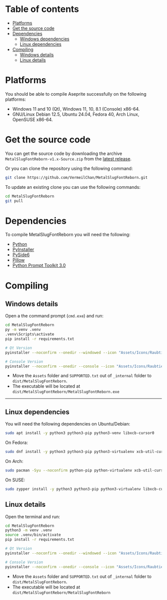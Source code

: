 # Table of contents

- [Platforms](#platforms)
- [Get the source code](#get-the-source-code)
- [Dependencies](#dependencies)
   - [Windows dependencies](#windows-dependencies)
   - [Linux dependencies](#linux-dependencies)
- [Compiling](#compiling)
   - [Windows details](#windows-details)
   - [Linux details](#linux-details)

# Platforms

You should be able to compile Aseprite successfully on the following
platforms:

- Windows 11 and 10 (Qt), Windows 11, 10, 8.1 (Console) x86-64.
- GNU/Linux Debian 12.5, Ubuntu 24.04, Fedora 40, Arch Linux, OpenSUSE x86-64.

# Get the source code

You can get the source code by downloading the archive `MetalSlugFontReborn-v1.x-Source.zip` from the [latest release](https://github.com/VermeilChan/MetalSlugFontReborn/releases/latest).

Or you can clone the repository using the following command:
```sh
git clone https://github.com/VermeilChan/MetalSlugFontReborn.git
```
To update an existing clone you can use the following commands:
```sh
cd MetalSlugFontReborn
git pull
```
# Dependencies

To compile MetalSlugFontReborn you will need the following:

- [Python](https://www.python.org/)
- [PyInstaller](https://pyinstaller.org/en/stable/)
- [PySide6](https://pypi.org/project/PySide6/)
- [Pillow](https://pillow.readthedocs.io/en/stable/)
- [Python Prompt Toolkit 3.0](https://python-prompt-toolkit.readthedocs.io/en/master/)

# Compiling

## Windows details

Open a the command prompt (`cmd.exe`) and run:

```sh
cd MetalSlugFontReborn
py -m venv .venv
.venv\Scripts\activate
pip install -r requirements.txt
```
```sh
# Qt Version
pyinstaller --noconfirm --onedir --windowed --icon "Assets/Icons/Raubtier.ico" --name "MetalSlugFontReborn" --clean --version-file "versionfile.txt" --add-data "Assets;Assets/" --add-data "Src/special_characters.py;." --add-data "Src/image_generation.py;." --add-data "Src/themes.py;." --add-data "Src/utils.py;." --add-data "Src/info.py;." --add-data "Docs/SUPPORTED.txt;."  "Src/qt-version.py"
```
```sh
# Console Version
pyinstaller --noconfirm --onedir --console --icon "Assets/Icons/Raubtier.ico" --name "MetalSlugFontReborn" --clean --version-file "versionfile.txt" --add-data "Assets;Assets/" --add-data "Src/special_characters.py;." --add-data "Src/image_generation.py;." --add-data "Src/info.py;." --add-data "Docs/SUPPORTED.txt;."  "Src/console-version.py"
```

- Move the `Assets` folder and `SUPPORTED.txt` out of `_internal` folder to `dist/MetalSlugFontReborn`.
- The executable will be located at `dist/MetalSlugFontReborn/MetalSlugFontReborn.exe`

---

## Linux dependencies

You will need the following dependencies on Ubuntu/Debian:
```sh
sudo apt install -y python3 python3-pip python3-venv libxcb-cursor0
```
On Fedora:
```sh
sudo dnf install -y python3 python3-pip python3-virtualenv xcb-util-cursor
```
On Arch:
```sh
sudo pacman -Syu --noconfirm python-pip python-virtualenv xcb-util-cursor
```
On SUSE:
```sh
sudo zypper install -y python3 python3-pip python3-virtualenv libxcb-cursor0
```

## Linux details

Open the terminal and run:

```sh
cd MetalSlugFontReborn
python3 -m venv .venv
source .venv/bin/activate
pip install -r requirements.txt
```
```sh
# Qt Version
pyinstaller --noconfirm --onedir --windowed --icon "Assets/Icons/Raubtier.ico" --name "MetalSlugFontReborn" --clean --version-file "versionfile.txt" --add-data "Assets:Assets/" --add-data "Src/special_characters.py:." --add-data "Src/image_generation.py:." --add-data "Src/themes.py:." --add-data "Src/utils.py:." --add-data "Src/info.py:." --add-data "Docs/SUPPORTED.txt:."  "Src/qt-version.py"
```
```sh
# Console Version
pyinstaller --noconfirm --onedir --console --icon "Assets/Icons/Raubtier.ico" --name "MetalSlugFontReborn" --clean --version-file "versionfile.txt" --add-data "Assets:Assets/" --add-data "Src/special_characters.py:." --add-data "Src/image_generation.py:." --add-data "Src/info.py:." --add-data "Docs/SUPPORTED.txt:."  "Src/console-version.py"
```

- Move the `Assets` folder and `SUPPORTED.txt` out of `_internal` folder to `dist/MetalSlugFontReborn`.
- The executable will be located at `dist/MetalSlugFontReborn/MetalSlugFontReborn`
